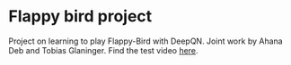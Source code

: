 # Flappy bird project

Project on learning to play Flappy-Bird with DeepQN. Joint work by Ahana Deb and Tobias Glaninger.
Find the test video [here](https://youtube.com/shorts/YX_wISFwV4c).

